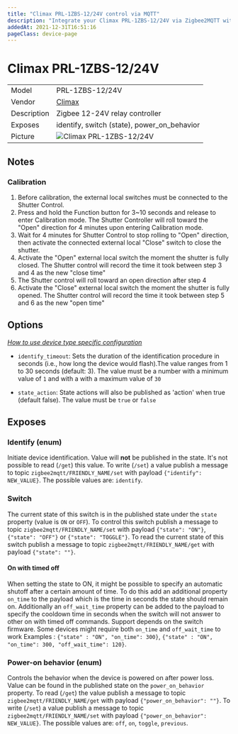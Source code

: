 ```yaml
---
title: "Climax PRL-1ZBS-12/24V control via MQTT"
description: "Integrate your Climax PRL-1ZBS-12/24V via Zigbee2MQTT with whatever smart home infrastructure you are using without the vendor's bridge or gateway."
addedAt: 2021-12-31T16:51:16
pageClass: device-page
---
```


<!-- !!!! -->
<!-- ATTENTION: This file is auto-generated through docgen! -->
<!-- You can only edit the "Notes"-Section between the two comment lines "Notes BEGIN" and "Notes END". -->
<!-- Do not use h1 or h2 heading within "## Notes"-Section. -->
<!-- !!!! -->

# Climax PRL-1ZBS-12/24V

|     |     |
|-----|-----|
| Model | PRL-1ZBS-12/24V  |
| Vendor  | [Climax](/supported-devices/#v=Climax)  |
| Description | Zigbee 12-24V relay controller |
| Exposes | identify, switch (state), power_on_behavior |
| Picture | ![Climax PRL-1ZBS-12/24V](https://www.zigbee2mqtt.io/images/devices/PRL-1ZBS-12-24V.png) |


<!-- Notes BEGIN: You can edit here. Add "## Notes" headline if not already present. -->
## Notes

### Calibration
1. Before calibration, the external local switches must be connected to the Shutter Control.
2. Press and hold the Function button for 3~10 seconds and release to enter Calibration mode. The Shutter Controller will roll toward the "Open" direction for 4 minutes upon entering Calibration mode.
3. Wait for 4 minutes for Shutter Control to stop rolling to "Open" direction, then activate the connected external local "Close" switch to close the shutter.
4. Activate the "Open" external local switch the moment the shutter is fully closed. The Shutter control will record the time it took between step 3 and 4 as the new "close time"
5. The Shutter control will roll toward an open direction after step 4
6. Activate the "Close" external local switch the moment the shutter is fully opened. The Shutter control will record the time it took between step 5 and 6 as the new "open time"
<!-- Notes END: Do not edit below this line -->



## Options
*[How to use device type specific configuration](../guide/configuration/devices-groups.md#specific-device-options)*

* `identify_timeout`: Sets the duration of the identification procedure in seconds (i.e., how long the device would flash).The value ranges from 1 to 30 seconds (default: 3). The value must be a number with a minimum value of `1` and with a with a maximum value of `30`

* `state_action`: State actions will also be published as 'action' when true (default false). The value must be `true` or `false`


## Exposes

### Identify (enum)
Initiate device identification.
Value will **not** be published in the state.
It's not possible to read (`/get`) this value.
To write (`/set`) a value publish a message to topic `zigbee2mqtt/FRIENDLY_NAME/set` with payload `{"identify": NEW_VALUE}`.
The possible values are: `identify`.

### Switch 
The current state of this switch is in the published state under the `state` property (value is `ON` or `OFF`).
To control this switch publish a message to topic `zigbee2mqtt/FRIENDLY_NAME/set` with payload `{"state": "ON"}`, `{"state": "OFF"}` or `{"state": "TOGGLE"}`.
To read the current state of this switch publish a message to topic `zigbee2mqtt/FRIENDLY_NAME/get` with payload `{"state": ""}`.

#### On with timed off
When setting the state to ON, it might be possible to specify an automatic shutoff after a certain amount of time. To do this add an additional property `on_time` to the payload which is the time in seconds the state should remain on.
Additionally an `off_wait_time` property can be added to the payload to specify the cooldown time in seconds when the switch will not answer to other on with timed off commands.
Support depends on the switch firmware. Some devices might require both `on_time` and `off_wait_time` to work
Examples : `{"state" : "ON", "on_time": 300}`, `{"state" : "ON", "on_time": 300, "off_wait_time": 120}`.

### Power-on behavior (enum)
Controls the behavior when the device is powered on after power loss.
Value can be found in the published state on the `power_on_behavior` property.
To read (`/get`) the value publish a message to topic `zigbee2mqtt/FRIENDLY_NAME/get` with payload `{"power_on_behavior": ""}`.
To write (`/set`) a value publish a message to topic `zigbee2mqtt/FRIENDLY_NAME/set` with payload `{"power_on_behavior": NEW_VALUE}`.
The possible values are: `off`, `on`, `toggle`, `previous`.

